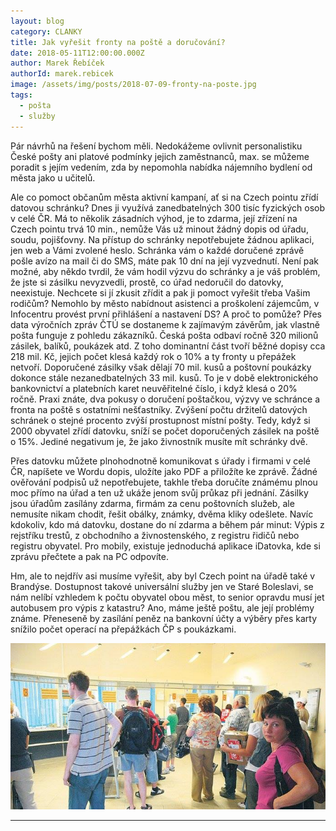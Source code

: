 ```yaml
---
layout: blog
category: CLANKY
title: Jak vyřešit fronty na poště a doručování?
date: 2018-05-11T12:00:00.000Z
author: Marek Řebíček
authorId: marek.rebicek
image: /assets/img/posts/2018-07-09-fronty-na-poste.jpg
tags:
  - pošta
  - služby
---
```


Pár návrhů na řešení bychom měli. Nedokážeme ovlivnit personalistiku České pošty ani platové podmínky jejich zaměstnanců, max. se můžeme poradit s jejím vedením, zda by nepomohla nabídka nájemního bydlení od města jako u učitelů.

Ale co pomoct občanům města aktivní kampaní, ať si na Czech pointu zřídí datovou schránku? Dnes ji využívá zanedbatelných 300 tisíc fyzických osob v celé ČR.
Má to několik zásadních výhod, je to zdarma, její zřízení na Czech pointu trvá 10 min., nemůže Vás už minout žádný dopis od úřadu, soudu, pojišťovny. Na přístup do schránky nepotřebujete žádnou aplikaci, jen web a Vámi zvolené heslo. Schránka vám o každé doručené zprávě pošle avízo na mail či do SMS, máte pak 10 dní na její vyzvednutí.
Není pak možné, aby někdo tvrdil, že vám hodil výzvu do schránky a je váš problém, že jste si zásilku nevyzvedli, prostě, co úřad nedoručil do datovky, neexistuje.
Nechcete si jí zkusit zřídit a pak ji pomoct vyřešit třeba Vašim rodičům? Nemohlo by město nabídnout asistenci a proškolení zájemcům, v Infocentru provést první přihlášení a nastavení DS?
A proč to pomůže?
Přes data výročních zpráv ČTÚ se dostaneme k zajímavým závěrům, jak vlastně pošta funguje z pohledu zákazníků.
Česká pošta odbaví ročně 320 milionů zásilek, balíků, poukázek atd. Z toho dominantní část tvoří běžné dopisy cca 218 mil. Kč, jejich počet klesá každý rok o 10% a ty fronty u přepážek netvoří.
Doporučené zásilky však dělají 70 mil. kusů a poštovní poukázky dokonce stále nezanedbatelných 33 mil. kusů. To je v době elektronického bankovnictví a platebních karet neuvěřitelné číslo, i když klesá o 20% ročně. Praxi znáte, dva pokusy o doručení poštačkou, výzvy ve schránce a fronta na poště s ostatními nešťastníky.
Zvýšení počtu držitelů datových schránek o stejné procento zvýší prostupnost místní pošty. Tedy, když si 2000 obyvatel zřídí datovku, sníží se počet doporučených zásilek na poště o 15%. Jediné negativum je, že jako živnostník musíte mít schránky dvě.

Přes datovku můžete plnohodnotně komunikovat s úřady i firmami v celé ČR, napíšete ve Wordu dopis, uložíte jako PDF a přiložíte ke zprávě. Žádné ověřování podpisů už nepotřebujete, takhle třeba doručíte známému plnou moc přímo na úřad a ten už ukáže jenom svůj průkaz při jednání. Zásilky jsou úřadům zasílány zdarma, firmám za cenu poštovních služeb, ale nemusíte nikam chodit, řešit obálky, známky, dvěma kliky odešlete.
Navíc kdokoliv, kdo má datovku, dostane do ní zdarma a během pár minut:
Výpis z rejstříku trestů, z obchodního a živnostenského, z registru řidičů nebo registru obyvatel.
Pro mobily, existuje jednoduchá aplikace iDatovka, kde si zprávu přečtete a pak na PC odpovíte.

Hm, ale to nejdřív asi musíme vyřešit, aby byl Czech point na úřadě také v Brandýse. Dostupnost takové universální služby jen ve Staré Boleslavi, se nám nelíbí vzhledem k počtu obyvatel obou měst, to senior opravdu musí jet autobusem pro výpis z katastru? Ano, máme ještě poštu, ale její problémy známe.
Přeneseně by zasílání peněz na bankovní účty a výběry přes karty snížilo počet operací na přepážkách ČP s poukázkami.

![Fronty na poště? Nemají jednoduché řešení ...  ](/assets/img/posts/2018-07-09-fronty-na-poste.jpg)

- - -
